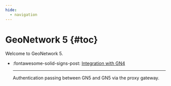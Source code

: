 ```yaml
---
hide:
  - navigation
---
```


# GeoNetwork 5  {#toc}

Welcome to GeoNetwork 5.  

<div class="grid cards" markdown>

-   :fontawesome-solid-signs-post:   [Integration with GN4](GN4-Integration/index.md)

    ---

    Authentication passing between GN5 and GN5 via the proxy gateway.
</div>
